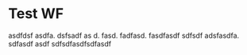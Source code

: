 # Test WF
asdfdsf
asdfa.  dsfsadf
as d. fasd. fadfasd.  fasdfasdf
sdfsdf 
adsfasdfa.  sdfasdf
asdf
sdfsdfasdfsdfasdf
